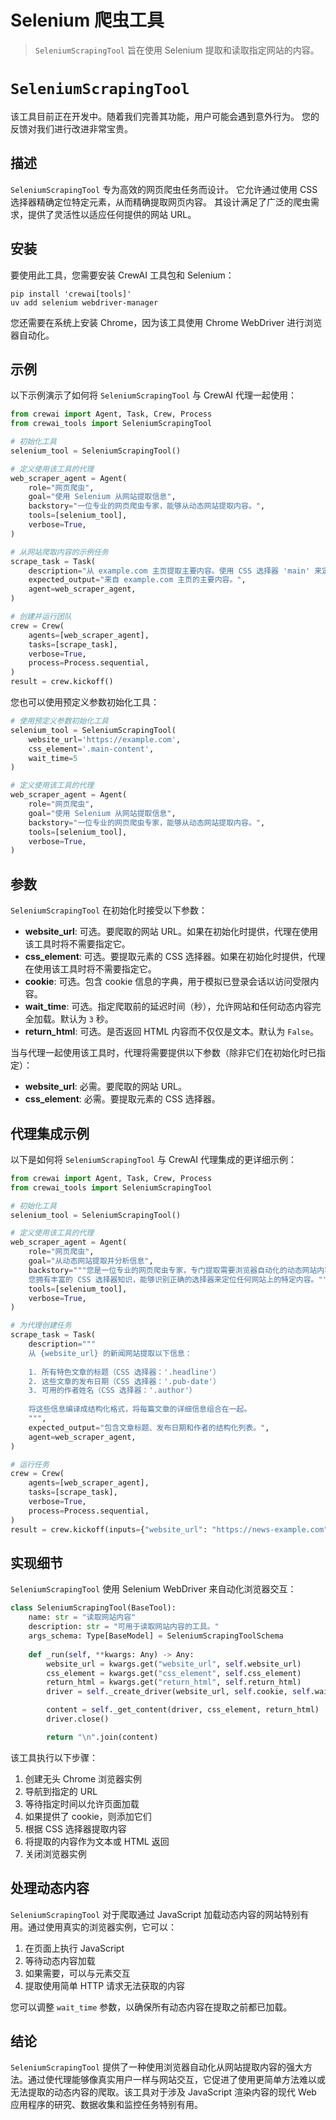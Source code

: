 # Selenium 爬虫工具

> `SeleniumScrapingTool` 旨在使用 Selenium 提取和读取指定网站的内容。

# `SeleniumScrapingTool`

<Note>
  该工具目前正在开发中。随着我们完善其功能，用户可能会遇到意外行为。
  您的反馈对我们进行改进非常宝贵。
</Note>

## 描述

`SeleniumScrapingTool` 专为高效的网页爬虫任务而设计。
它允许通过使用 CSS 选择器精确定位特定元素，从而精确提取网页内容。
其设计满足了广泛的爬虫需求，提供了灵活性以适应任何提供的网站 URL。

## 安装

要使用此工具，您需要安装 CrewAI 工具包和 Selenium：

```shell  theme={null}
pip install 'crewai[tools]'
uv add selenium webdriver-manager
```

您还需要在系统上安装 Chrome，因为该工具使用 Chrome WebDriver 进行浏览器自动化。

## 示例

以下示例演示了如何将 `SeleniumScrapingTool` 与 CrewAI 代理一起使用：

```python Code theme={null}
from crewai import Agent, Task, Crew, Process
from crewai_tools import SeleniumScrapingTool

# 初始化工具
selenium_tool = SeleniumScrapingTool()

# 定义使用该工具的代理
web_scraper_agent = Agent(
    role="网页爬虫",
    goal="使用 Selenium 从网站提取信息",
    backstory="一位专业的网页爬虫专家，能够从动态网站提取内容。",
    tools=[selenium_tool],
    verbose=True,
)

# 从网站爬取内容的示例任务
scrape_task = Task(
    description="从 example.com 主页提取主要内容。使用 CSS 选择器 'main' 来定位主要内容区域。",
    expected_output="来自 example.com 主页的主要内容。",
    agent=web_scraper_agent,
)

# 创建并运行团队
crew = Crew(
    agents=[web_scraper_agent],
    tasks=[scrape_task],
    verbose=True,
    process=Process.sequential,
)
result = crew.kickoff()
```

您也可以使用预定义参数初始化工具：

```python Code theme={null}
# 使用预定义参数初始化工具
selenium_tool = SeleniumScrapingTool(
    website_url='https://example.com',
    css_element='.main-content',
    wait_time=5
)

# 定义使用该工具的代理
web_scraper_agent = Agent(
    role="网页爬虫",
    goal="使用 Selenium 从网站提取信息",
    backstory="一位专业的网页爬虫专家，能够从动态网站提取内容。",
    tools=[selenium_tool],
    verbose=True,
)
```

## 参数

`SeleniumScrapingTool` 在初始化时接受以下参数：

* **website\_url**: 可选。要爬取的网站 URL。如果在初始化时提供，代理在使用该工具时将不需要指定它。
* **css\_element**: 可选。要提取元素的 CSS 选择器。如果在初始化时提供，代理在使用该工具时将不需要指定它。
* **cookie**: 可选。包含 cookie 信息的字典，用于模拟已登录会话以访问受限内容。
* **wait\_time**: 可选。指定爬取前的延迟时间（秒），允许网站和任何动态内容完全加载。默认为 `3` 秒。
* **return\_html**: 可选。是否返回 HTML 内容而不仅仅是文本。默认为 `False`。

当与代理一起使用该工具时，代理将需要提供以下参数（除非它们在初始化时已指定）：

* **website\_url**: 必需。要爬取的网站 URL。
* **css\_element**: 必需。要提取元素的 CSS 选择器。

## 代理集成示例

以下是如何将 `SeleniumScrapingTool` 与 CrewAI 代理集成的更详细示例：

```python Code theme={null}
from crewai import Agent, Task, Crew, Process
from crewai_tools import SeleniumScrapingTool

# 初始化工具
selenium_tool = SeleniumScrapingTool()

# 定义使用该工具的代理
web_scraper_agent = Agent(
    role="网页爬虫",
    goal="从动态网站提取并分析信息",
    backstory="""您是一位专业的网页爬虫专家，专门提取需要浏览器自动化的动态网站内容。
    您拥有丰富的 CSS 选择器知识，能够识别正确的选择器来定位任何网站上的特定内容。""",
    tools=[selenium_tool],
    verbose=True,
)

# 为代理创建任务
scrape_task = Task(
    description="""
    从 {website_url} 的新闻网站提取以下信息：
  
    1. 所有特色文章的标题（CSS 选择器：'.headline'）
    2. 这些文章的发布日期（CSS 选择器：'.pub-date'）
    3. 可用的作者姓名（CSS 选择器：'.author'）
  
    将这些信息编译成结构化格式，将每篇文章的详细信息组合在一起。
    """,
    expected_output="包含文章标题、发布日期和作者的结构化列表。",
    agent=web_scraper_agent,
)

# 运行任务
crew = Crew(
    agents=[web_scraper_agent],
    tasks=[scrape_task],
    verbose=True,
    process=Process.sequential,
)
result = crew.kickoff(inputs={"website_url": "https://news-example.com"})
```

## 实现细节

`SeleniumScrapingTool` 使用 Selenium WebDriver 来自动化浏览器交互：

```python Code theme={null}
class SeleniumScrapingTool(BaseTool):
    name: str = "读取网站内容"
    description: str = "可用于读取网站内容的工具。"
    args_schema: Type[BaseModel] = SeleniumScrapingToolSchema
  
    def _run(self, **kwargs: Any) -> Any:
        website_url = kwargs.get("website_url", self.website_url)
        css_element = kwargs.get("css_element", self.css_element)
        return_html = kwargs.get("return_html", self.return_html)
        driver = self._create_driver(website_url, self.cookie, self.wait_time)

        content = self._get_content(driver, css_element, return_html)
        driver.close()

        return "\n".join(content)
```

该工具执行以下步骤：

1. 创建无头 Chrome 浏览器实例
2. 导航到指定的 URL
3. 等待指定时间以允许页面加载
4. 如果提供了 cookie，则添加它们
5. 根据 CSS 选择器提取内容
6. 将提取的内容作为文本或 HTML 返回
7. 关闭浏览器实例

## 处理动态内容

`SeleniumScrapingTool` 对于爬取通过 JavaScript 加载动态内容的网站特别有用。通过使用真实的浏览器实例，它可以：

1. 在页面上执行 JavaScript
2. 等待动态内容加载
3. 如果需要，可以与元素交互
4. 提取使用简单 HTTP 请求无法获取的内容

您可以调整 `wait_time` 参数，以确保所有动态内容在提取之前都已加载。

## 结论

`SeleniumScrapingTool` 提供了一种使用浏览器自动化从网站提取内容的强大方法。通过使代理能够像真实用户一样与网站交互，它促进了使用更简单方法难以或无法提取的动态内容的爬取。该工具对于涉及 JavaScript 渲染内容的现代 Web 应用程序的研究、数据收集和监控任务特别有用。